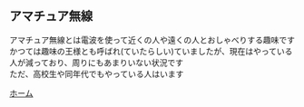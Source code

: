 ## アマチュア無線
アマチュア無線とは電波を使って近くの人や遠くの人とおしゃべりする趣味です  
かつては趣味の王様とも呼ばれ(ていたらしい)ていましたが、現在はやっている人が減っており、周りにもあまりいない状況です  
ただ、高校生や同年代でもやっている人はいます  


 [ホーム](https://jj1guj.github.io)
